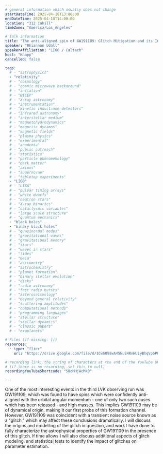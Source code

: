 ```yaml
---
# general information which usually does not change
startDateTime: 2025-04-18T13:00:00
endDateTime: 2025-04-18T14:00:00
location: "312 Cahill"
timeZone: "America/Los_Angeles"

# Talk information
title: "The anti-aligned spin of GW191109: Glitch Mitigation and its Implications"
speaker: "Rhiannon Udall"
speakerAffiliation: "LIGO / Caltech"
host: "Knapp"
cancelled: false

tags:
  # - "astrophysics"
  - "relativity"
  # - "cosmology"
  # - "cosmic microwave background"
  # - "inflation"
  # - "BICEP"
  # - "X-ray astronomy"
  # - "instrumentation"
  # - "kinetic inductance detectors"
  # - "infrared astronomy"
  # - "interstellar medium"
  # - "magnetohydrodynamics"
  # - "magnetic dynamos"
  # - "magnetic fields"
  # - "plasma physics"
  # - "experimental"
  # - "academia"
  # - "public outreach"
  # - "statistics"
  # - "particle phenomenology"
  # - "dark matter"
  # - "axions"
  # - "supernovae"
  # - "tabletop experiments"
  - "LIGO"
  # - "LISA"
  # - "pulsar timing arrays"
  # - "white dwarfs"
  # - "neutron stars"
  # - "X-ray binaries"
  # - "cataclysmic variables"
  # - "large scale structure"
  # - "quantum mechanics"
  - "black holes"
  - "binary black holes"
  # - "quasinormal modes"
  # - "gravitational waves"
  # - "gravitational memory"
  # - "stars"
  # - "waves in stars"
  # - "tides"
  # - "Gaia"
  # - "astrometry"
  # - "astrochemistry"
  # - "planet formation"
  # - "binary stellar evolution"
  # - "disks"
  # - "radio astronomy"
  # - "fast radio bursts"
  # - "asteroseismology"
  # - "beyond general relativity"
  # - "scattering amplitudes"
  # - "computational methods"
  # - "programming languages"
  # - "stellar structure"
  # - "stellar dynamics"
  # - "classic papers"
  # - "exoplanets"

# Files (if missing: [])
resources:
  - type: "flier"
    url: "https://drive.google.com/file/d/1Cw609BwA45NuS4RnHUiyBhqVpbPOtuK0/view?usp=drive_link"

# recording link: the string of characters at the end of the YouTube URL
# (if there is no recording, set this to null)
recordingYouTubeShortcode: "58cMHjAcMk0"

---
```


One of the most interesting events in the third LVK observing run was GW191109, which was found to have spins which were confidently anti-aligned with the orbital angular momentum - one of only two such cases which has been released - and high masses.
This implies GW191109 may be of dynamical origin, making it our first probe of this formation channel.
However, GW191109 was coincident with a transient noise source known as a "glitch," which may affect these conclusions dramatically.
I will discuss the origins and modelling of the glitch in question, and work I have done to fully characterize the astrophysical properties of GW191109 in the presence of this glitch.
If time allows I will also discuss additional aspects of glitch modeling, and statistical tests to identify the impact of glitches on parameter estimation.
